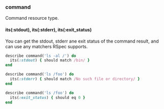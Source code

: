 ### <a name="command">command</a>

Command resource type.

#### its(:stdout), its(:stderr), its(:exit_status)

You can get the stdout, stderr ane exit status of the command result, and can use any matchers RSpec supports.

```ruby
describe command('ls -al /') do
  its(:stdout) { should match /bin/ }
end

describe command('ls /foo') do
  its(:stderr) { should match /No such file or directory/ }
end

describe command('ls /foo') do
  its(:exit_status) { should eq 0 }
end
```
